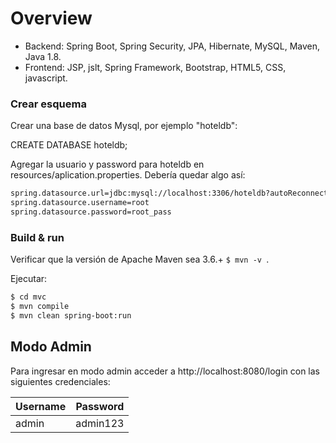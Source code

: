 # Overview
 
- Backend: Spring Boot, Spring Security, JPA, Hibernate, MySQL, Maven, Java 1.8.
- Frontend: JSP, jslt, Spring Framework, Bootstrap, HTML5, CSS, javascript.

### Crear esquema

Crear una base de datos Mysql, por ejemplo "hoteldb":

 CREATE DATABASE hoteldb;
 
Agregar la usuario y password para hoteldb en resources/aplication.properties. Debería quedar algo así:

```sh
spring.datasource.url=jdbc:mysql://localhost:3306/hoteldb?autoReconnect=true&useUnicode=true&characterEncoding=UTF-8&allowMultiQueries=true&useSSL=false
spring.datasource.username=root
spring.datasource.password=root_pass
```

### Build & run

Verificar que la versión de Apache Maven sea 3.6.+ ```$ mvn -v ```. 

Ejecutar:

```sh
$ cd mvc
$ mvn compile
$ mvn clean spring-boot:run
```


## Modo Admin

Para ingresar en modo admin acceder a http://localhost:8080/login con las siguientes credenciales:

| Username | Password |
| -------- | -------- |
| admin    | admin123 |

